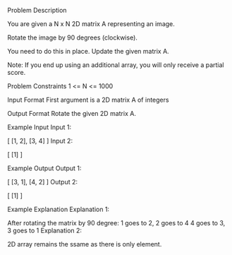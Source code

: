 Problem Description
 
 

You are given a N x N 2D matrix A representing an image.

Rotate the image by 90 degrees (clockwise).

You need to do this in place. Update the given matrix A.

Note: If you end up using an additional array, you will only receive a partial score.



Problem Constraints
1 <= N <= 1000



Input Format
First argument is a 2D matrix A of integers



Output Format
Rotate the given 2D matrix A.



Example Input
Input 1:

 [
    [1, 2],
    [3, 4]
 ]
Input 2:

 [
    [1]
 ]


Example Output
Output 1:

 [
    [3, 1],
    [4, 2]
 ]
Output 2:

 [
    [1]
 ]


Example Explanation
Explanation 1:

 After rotating the matrix by 90 degree:
 1 goes to 2, 2 goes to 4
 4 goes to 3, 3 goes to 1
Explanation 2:

 2D array remains the ssame as there is only element.
